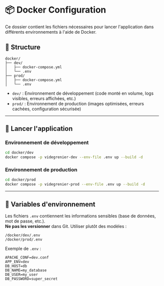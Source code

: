 # 📦 Docker Configuration

Ce dossier contient les fichiers nécessaires pour lancer l'application dans différents environnements à l'aide de Docker.

## 📁 Structure

```
docker/
├── dev/
│   ├── docker-compose.yml
│   └── .env
├── prod/
│   ├── docker-compose.yml
│   └── .env
```

- `dev/` : Environnement de développement (code monté en volume, logs visibles, erreurs affichées, etc.)
- `prod/` : Environnement de production (images optimisées, erreurs cachées, configuration sécurisée)

---

## 🚀 Lancer l'application

### Environnement de développement

```bash
cd docker/dev
docker compose -p videgrenier-dev --env-file .env up --build -d
```

### Environnement de production

```bash
cd docker/prod
docker compose -p videgrenier-prod --env-file .env up --build -d
```

---

## 🔐 Variables d'environnement

Les fichiers `.env` contiennent les informations sensibles (base de données, mot de passe, etc.).  
**Ne pas les versionner** dans Git. Utiliser plutôt des modèles :

```
/docker/dev/.env
/docker/prod/.env
```

Exemple de `.env` :

```env
APACHE_CONF=dev.conf
APP_ENV=dev
DB_HOST=db
DB_NAME=my_database
DB_USER=my_user
DB_PASSWORD=super_secret
```
